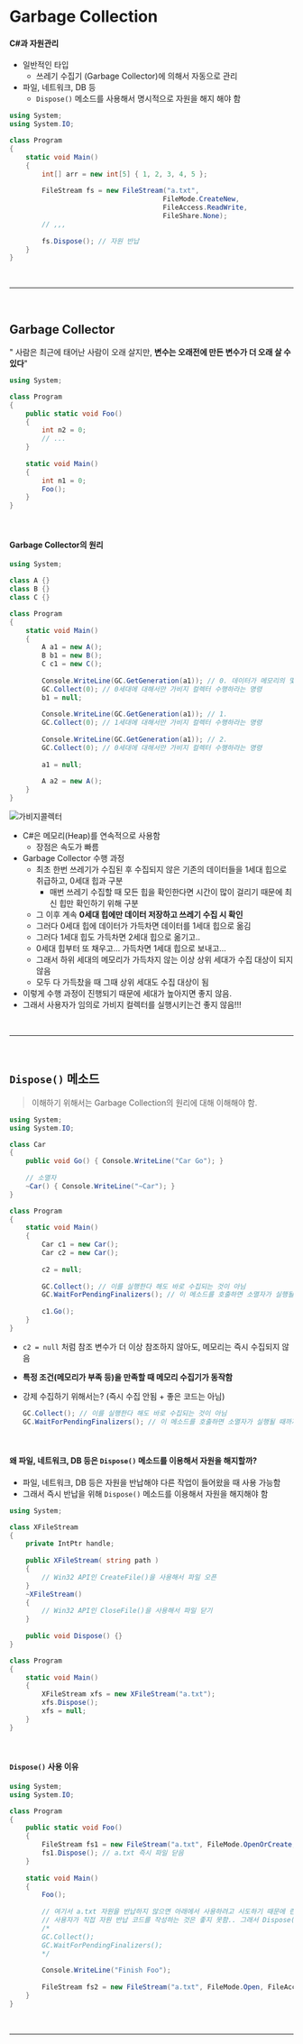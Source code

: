 # Garbage Collection

#### C#과 자원관리

* 일반적인 타입
  * 쓰레기 수집기 (Garbage Collector)에 의해서 자동으로 관리
* 파일, 네트워크, DB 등
  * `Dispose()` 메소드를 사용해서 명시적으로 자원을 해지 해야 함

```C#
using System;
using System.IO;

class Program
{
    static void Main()
    {
        int[] arr = new int[5] { 1, 2, 3, 4, 5 };
        
        FileStream fs = new FileStream("a.txt",
                                      FileMode.CreateNew,
                                      FileAccess.ReadWrite,
                                      FileShare.None);
        // ,,,
        
        fs.Dispose(); // 자원 반납
    }
}
```

<br>

---

<br>

## Garbage Collector

" 사람은 최근에 태어난 사람이 오래 살지만, **변수는 오래전에 만든 변수가 더 오래 살 수 있다**"

```C#
using System;

class Program
{
    public static void Foo()
    {
        int n2 = 0;
        // ...
    }
    
    static void Main()
    {
        int n1 = 0;
        Foo();
    }
}
```

<br>

#### Garbage Collector의 원리

```C#
using System;

class A {}
class B {}
class C {}

class Program
{
    static void Main()
    {
        A a1 = new A();
        B b1 = new B();
        C c1 = new C();
        
        Console.WriteLine(GC.GetGeneration(a1)); // 0. 데이터가 메모리의 몇세대에 있는지 확인
        GC.Collect(0); // 0세대에 대해서만 가비지 컬렉터 수행하라는 명령
        b1 = null;
        
        Console.WriteLine(GC.GetGeneration(a1)); // 1.
        GC.Collect(0); // 1세대에 대해서만 가비지 컬렉터 수행하라는 명령
        
        Console.WriteLine(GC.GetGeneration(a1)); // 2.
        GC.Collect(0); // 0세대에 대해서만 가비지 컬렉터 수행하라는 명령
        
        a1 = null;
        
        A a2 = new A();
    }
}
```

![가비지콜렉터](https://user-images.githubusercontent.com/71495290/141075389-8654992b-def1-4ae0-ac7e-f39a81bf5083.PNG)


* C#은 메모리(Heap)를 연속적으로 사용함
  * 장점은 속도가 빠름
* Garbage Collector 수행 과정
  * 최초 한번 쓰레기가 수집된 후 수집되지 않은 기존의 데이터들을 1세대 힙으로 취급하고, 0세대 힙과 구분
    * 매번 쓰레기 수집할 때 모든 힙을 확인한다면 시간이 많이 걸리기 때문에 최신 힙만 확인하기 위해 구분
  * 그 이후 계속 **0세대 힙에만 데이터 저장하고 쓰레기 수집 시 확인**
  * 그러다 0세대 힙에 데이터가 가득차면 데이터를 1세대 힙으로 옮김
  * 그러다 1세대 힙도 가득차면 2세대 힙으로 옮기고.. 
  * 0세대 힙부터 또 채우고... 가득차면 1세대 힙으로 보내고...
  * 그래서 하위 세대의 메모리가 가득차지 않는 이상 상위 세대가 수집 대상이 되지 않음
  * 모두 다 가득찼을 때 그때 상위 세대도 수집 대상이 됨
* 이렇게 수행 과정이 진행되기 때문에 세대가 높아지면 좋지 않음.
* 그래서 사용자가 임의로 가비지 컬렉터를 실행시키는건 좋지 않음!!!

<br>

---

<br>

## `Dispose()` 메소드

> 이해하기 위해서는 Garbage Collection의 원리에 대해 이해해야 함.

```C#
using System;
using System.IO;

class Car
{
    public void Go() { Console.WriteLine("Car Go"); }
    
    // 소멸자
    ~Car() { Console.WriteLine("~Car"); }
}

class Program
{
    static void Main()
    {
        Car c1 = new Car();
        Car c2 = new Car();
        
        c2 = null;
        
        GC.Collect(); // 이를 실행한다 해도 바로 수집되는 것이 아님
        GC.WaitForPendingFinalizers(); // 이 메소드를 호출하면 소멸자가 실행될 때까지 대기함 
        
        c1.Go();
    }
}
```

* `c2 = null` 처럼 참조 변수가 더 이상 참조하지 않아도, 메모리는 즉시 수집되지 않음

* **특정 조건(메모리가 부족 등)을 만족할 때 메모리 수집기가 동작함**

* 강제 수집하기 위해서는? (즉시 수집 안됨 + 좋은 코드는 아님)

  ```c#
  GC.Collect(); // 이를 실행한다 해도 바로 수집되는 것이 아님
  GC.WaitForPendingFinalizers(); // 이 메소드를 호출하면 소멸자가 실행될 때까지 대기함 
  ```

<br>

#### 왜 파일, 네트워크, DB 등은 `Dispose()` 메소드를 이용해서 자원을 해지할까?

* 파일, 네트워크, DB 등은 자원을 반납해야 다른 작업이 들어왔을 때 사용 가능함
* 그래서 즉시 반납을 위해 `Dispose()` 메소드를 이용해서 자원을 해지해야 함

```C#
using System;

class XFileStream
{
    private IntPtr handle;
    
    public XFileStream( string path )
    {
        // Win32 API인 CreateFile()을 사용해서 파일 오픈
    }
    ~XFileStream()
    {
        // Win32 API인 CloseFile()을 사용해서 파일 닫기
    }
    
    public void Dispose() {}
}

class Program
{
    static void Main()
    {
        XFileStream xfs = new XFileStream("a.txt");
        xfs.Dispose();
        xfs = null;
    }
}
```

<br>

#### `Dispose()` 사용 이유

```C#
using System;
using System.IO;

class Program
{
    public static void Foo()
    {
        FileStream fs1 = new FileStream("a.txt", FileMode.OpenOrCreate, FileAccess.ReadWrite, FileShare.None);
        fs1.Dispose(); // a.txt 즉시 파일 닫음
    }
    
    static void Main()
    {
        Foo();
        
        // 여기서 a.txt 자원을 반납하지 않으면 아래에서 사용하려고 시도하기 때문에 런타임 에러 발생
        // 사용자가 직접 자원 반납 코드를 작성하는 것은 좋지 못함.. 그래서 Dispose() 사용
        /* 
        GC.Collect();
        GC.WaitForPendingFinalizers();
        */
        
        Console.WriteLine("Finish Foo");
        
        FileStream fs2 = new FileStream("a.txt", FileMode.Open, FileAccess.ReadWrite, FileShare.None);
    }
}
```

<br>

---

<br>





